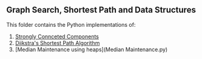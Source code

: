 ## Graph Search, Shortest Path and Data Structures

This folder contains the Python implementations of:

1. [Strongly Connceted Components](SCC.py)
2. [Dijkstra's Shortest Path Algorithm](Dijkstra.py)
3. [Median Maintenance using heaps](Median Maintenance.py)

